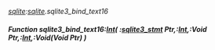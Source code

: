 _[sqlite](../../modules/sqlite/sqlite-module.md):[sqlite](../../modules/sqlite/sqlite-module.md).sqlite3\_bind\_text16_
##### Function sqlite3\_bind\_text16:[Int](../../modules/wonkey/wonkey-types-int.md)( :[sqlite3_stmt](../../modules/sqlite/sqlite-sqlite3_stmt.md) Ptr,:[Int](../../modules/wonkey/wonkey-types-int.md),:Void Ptr,:[Int](../../modules/wonkey/wonkey-types-int.md),:Void(Void Ptr) )
